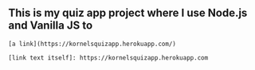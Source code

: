 ## This is my quiz app project where I use Node.js and Vanilla JS to

    [a link](https://kornelsquizapp.herokuapp.com/)

    [link text itself]: https://kornelsquizapp.herokuapp.com